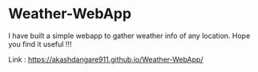 # Weather-WebApp

I have built a simple webapp to gather weather info of any location.
Hope you find it useful !!!

Link : https://akashdangare911.github.io/Weather-WebApp/
